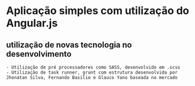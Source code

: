 # Aplicação simples com utilização do Angular.js

## utilização de novas tecnologia no desenvolvimento

    - Utilização de pré processadores como SASS, desenvolvido em .scss
    - Utilização de task runner, grunt com estrutura desenvolvida por Jhonatan Silva, Fernando Basilio e Glauco Yano baseada no mercado 
